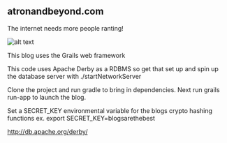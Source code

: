 ## atronandbeyond.com

The internet needs more people ranting!

![alt text](https://s3-us-west-2.amazonaws.com/atronandbeyond/im-doing-my-part.png)

This blog uses the Grails web framework

This code uses Apache Derby as a RDBMS so get that set up and spin up the database server with ./startNetworkServer

Clone the project and run gradle to bring in dependencies. Next run grails run-app to launch the blog.

Set a SECRET_KEY environmental variable for the blogs crypto hashing functions ex. export SECRET_KEY=blogsarethebest

http://db.apache.org/derby/

